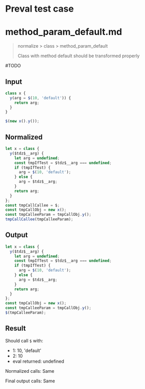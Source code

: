 # Preval test case

# method_param_default.md

> normalize > class > method_param_default
>
> Class with method default should be transformed properly

#TODO

## Input

`````js filename=intro
class x {
  y(arg = $(10, 'default')) {
    return arg;
  }
}

$(new x().y());
`````

## Normalized

`````js filename=intro
let x = class {
  y($tdz$__arg) {
    let arg = undefined;
    const tmpIfTest = $tdz$__arg === undefined;
    if (tmpIfTest) {
      arg = $(10, 'default');
    } else {
      arg = $tdz$__arg;
    }
    return arg;
  }
};
const tmpCallCallee = $;
const tmpCallObj = new x();
const tmpCalleeParam = tmpCallObj.y();
tmpCallCallee(tmpCalleeParam);
`````

## Output

`````js filename=intro
let x = class {
  y($tdz$__arg) {
    let arg = undefined;
    const tmpIfTest = $tdz$__arg === undefined;
    if (tmpIfTest) {
      arg = $(10, 'default');
    } else {
      arg = $tdz$__arg;
    }
    return arg;
  }
};
const tmpCallObj = new x();
const tmpCalleeParam = tmpCallObj.y();
$(tmpCalleeParam);
`````

## Result

Should call `$` with:
 - 1: 10, 'default'
 - 2: 10
 - eval returned: undefined

Normalized calls: Same

Final output calls: Same
